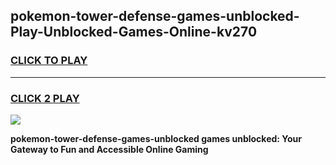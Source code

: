 
## pokemon-tower-defense-games-unblocked-Play-Unblocked-Games-Online-kv270
<h3>
<a href="https://premium76.site?title=pokemon-tower-defense-games-unblocked&ref=25A">CLICK TO PLAY</a></h3>
<hr>

<h3>
<a href="https://premium76.site?title=pokemon-tower-defense-games-unblocked&ref=25A">CLICK 2 PLAY</a>
  
</h3>

<a href="https://premium76.site?title=pokemon-tower-defense-games-unblocked&ref=25A"><img src="https://clearcache.store/games.png"></a>


**pokemon-tower-defense-games-unblocked games unblocked: Your Gateway to Fun and Accessible Online Gaming**
